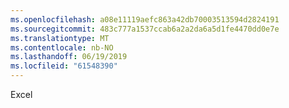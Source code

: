 ```yaml
---
ms.openlocfilehash: a08e11119aefc863a42db70003513594d2824191
ms.sourcegitcommit: 483c777a1537ccab6a2a2da6a5d1fe4470dd0e7e
ms.translationtype: MT
ms.contentlocale: nb-NO
ms.lasthandoff: 06/19/2019
ms.locfileid: "61548390"
---
```

Excel